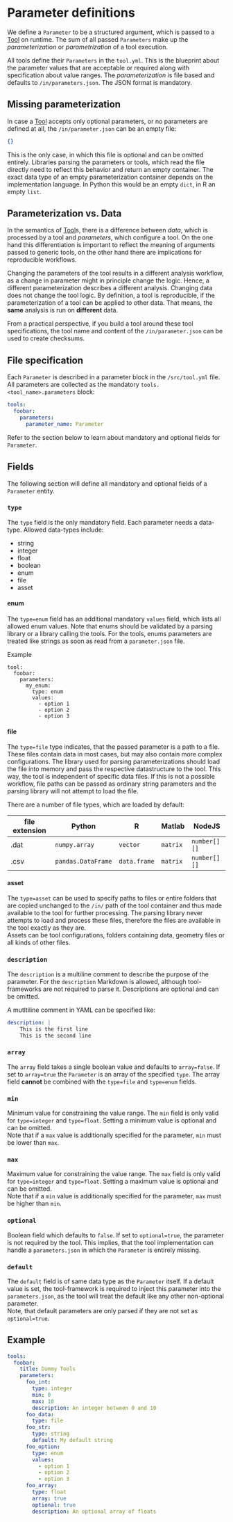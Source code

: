 # Parameter definitions

We define a `Parameter` to be a structured argument, which is passed to a 
[Tool](./tool.md) on runtime. The sum of all passed `Parameters` make up the 
*parameterization* or *parametrization* of a tool execution.

All tools define their `Parameters` in the `tool.yml`. This is the blueprint about
the parameter values that are acceptable or required along with specification about
value ranges. The *parameterization* is file based and defaults to 
`/in/parameters.json`. The JSON format is mandatory. 

## Missing parameterization

In case a [Tool](./tool.md) accepts only optional parameters, or no parameters 
are defined at all, the `/in/parameter.json` can be an empty file:

```json
{}
```

This is the only case, in which this file is optional and can be omitted entirely.
Libraries parsing the parameters or tools, which read the file directly need to
reflect this behavior and return an empty container. The exact data type of an
empty parameterization container depends on the implementation language.
In Python this would be an empty `dict`, in R an empty `list`.

## Parameterization vs. Data

In the semantics of [Tool](tool.md)s, there is a difference between *data*, which 
is processed by a tool and *parameters*, which configure a tool.
On the one hand this differentiation is important to reflect the meaning of 
arguments passed to generic tools, on the other hand there are implications for
reproducible workflows.

Changing the parameters of the tool results in a different analysis workflow, as
a change in parameter might in principle change the logic. Hence, a different 
parameterization describes a different analysis. 
Changing data does not change the tool logic. By definition, a tool is reproducible,
if the parameterization of a tool can be applied to other data. That means, the 
**same** analysis is run on **different** data.

From a practical perspective, if you build a tool around these tool specifications,
the tool name and content of the `/in/parameter.json` can be used to create 
checksums.


## File specification

Each `Parameter` is described in a parameter block in the `/src/tool.yml` file.
All parameters are collected as the mandatory `tools.<tool_name>.parameters` block:

```yaml
tools:
  foobar:
    parameters:
      parameter_name: Parameter
```

Refer to the section below to learn about mandatory and optional fields for `Parameter`.


## Fields

The following section will define all mandatory and optional fields of a `Parameter` entity.

### `type`

The `type` field is the only mandatory field. Each parameter needs a data-type.
Allowed data-types include:

* string
* integer
* float
* boolean
* enum
* file
* asset

#### enum

The `type=enum` field has an additional mandatory `values` field, which lists all
allowed enum values. Note that enums should be validated by a parsing library
or a library calling the tools. For the tools, enums parameters are treated like 
strings as soon as read from a `parameter.json` file.

Example

```
tool:
  foobar:
    parameters:
      my_enum:
        type: enum
        values:
          - option 1
          - option 2
          - option 3
```

#### file

The `type=file` type indicates, that the passed parameter is a path to a file. These files contain data in most cases, but may also contain more complex configurations.
The library used for parsing parameterizations should load the file into memory and pass the respective datastructure to the tool. This way, the tool is independent of specific data files. 
If this is not a possible workflow, file paths can be passed as ordinary string parameters and the parsing library will not attempt to load the file. 

There are a number of file types, which are loaded by default:

| file extension | Python |  R  |  Matlab |  NodeJS  |
| ---------------|--------|-----|---------|----------| 
| .dat  |  `numpy.array` | `vector` | `matrix`  | `number[][]` | 
| .csv  |  `pandas.DataFrame` | `data.frame` |  `matrix` |  `number[][]` |

#### asset

The `type=asset` can be used to specify paths to files or entire folders that are copied unchanged to the `/in/` path of the tool container and thus made available to the tool for further processing. The parsing library never attempts to load and process these files, therefore the files are available in the tool exactly as they are.  
Assets can be tool configurations, folders containing data, geometry files or all kinds of other files.

### `description`

The `description` is a multiline comment to describe the purpose of the parameter.
For the `description` Markdown is allowed, although tool-frameworks are not required to parse it.
Descriptions are optional and can be omitted.

A mutltiline comment in YAML can be specified like:

```yaml
description: | 
    This is the first line
    This is the second line
```

### `array`

The `array` field takes a single boolean value and defaults to `array=false`. If set to `array=true` the `Parameter` is an array of the specified `type`. The array field **cannot** be combined with the `type=file` and `type=enum` fields.

### `min`

Minimum value for constraining the value range. The `min` field is only valid for `type=integer` and `type=float`. Setting a minimum value is optional and can be omitted.  
Note that if a `max` value is additionally specified for the parameter, `min` must be lower than `max`.

### `max`

Maximum value for constraining the value range. The `max` field is only valid for `type=integer` and `type=float`. Setting a maximum value is optional and can be omitted.  
Note that if a `min` value is additionally specified for the parameter, `max` must be higher than `min`.

### `optional`

Boolean field which defaults to `false`. If set to `optional=true`, the parameter is not required by the tool. This implies, that the tool implementation can handle a `parameters.json` in which the `Parameter` is entirely missing.

### `default`

The `default` field is of same data type as the `Parameter` itself. If a default value is set, the tool-framework is required to inject this parameter into the `parameters.json`, as the tool will treat the default like any other non-optional parameter.  
Note, that default parameters are only parsed if they are not set as `optional=true`.

## Example

```yaml
tools:
  foobar:
    title: Dummy Tools
    parameters:
      foo_int:
        type: integer
        min: 0
        max: 10
        description: An integer between 0 and 10
      foo_data:
        type: file
      foo_str:
        type: string
        default: My default string
      foo_option:
        type: enum
        values:
          - option 1
          - option 2
          - option 3
      foo_array:
        type: float
        array: true
        optional: true
        description: An optional array of floats
```

